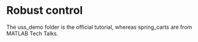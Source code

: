 # Robust control

The uss_demo folder is the official tutorial, whereas spring_carts are from MATLAB Tech Talks.
